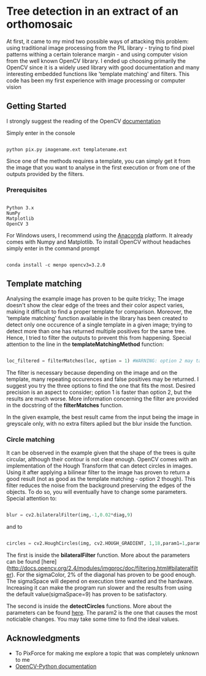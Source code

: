 
# Tree detection in an extract of an orthomosaic

At first, it came to my mind two possible ways of attacking this problem: using traditional image processing from the PIL
library - trying to find pixel patterns withing a certain tolerance margin -  and using computer vision from the
well known OpenCV library. I ended up choosing primarily the OpenCV since it is a widely used library with good documentation and  many
interesting embedded functions like 'template matching' and filters. This code has been my first experience with image processing or
computer vision

## Getting Started

I strongly suggest the reading of the OpenCV [documentation](http://docs.opencv.org/trunk/d6/d00/tutorial_py_root.html)

Simply enter in the console 

```

python pix.py imagename.ext templatename.ext

```
Since one of the methods requires a template, you can simply get it from the image that you want to analyse in the first execution or 
from one of the outputs provided by the filters.

### Prerequisites

```

Python 3.x
NumPy
Matplotlib
OpenCV 3

```

For Windows users, I recommend using the [Anaconda](https://www.continuum.io/downloads) platform. It already comes with Numpy and
Matplotlib. To install OpenCV without headaches simply enter in the command prompt
```

conda install -c menpo opencv3=3.2.0

```

## Template matching

Analysing the example image has proven to be quite tricky; The image doesn't show the clear edge of the trees
and their color aspect varies, making it difficult to find a proper template for comparison. Moreover, the
'template matching' function available in the library has been created to detect only one occurence of
a single template in a given image; trying to detect more than one has returned multiple positives for the 
same tree. Hence, I tried to filter the outputs to prevent this from happening. Special attention to the line in
the **templateMatchingMethod** function:

```Python

loc_filtered = filterMatches(loc, option = 1) #WARNING: option 2 may take much longer to execute

```
The filter is necessary because depending on the image and on the template, many repeating occurences and false positives may be
returned. I suggest you try the three options to find the one that fits the most. Desired precision is an aspect to consider; option 1 is faster than option 2, but the results are much worse. 
More information concerning the filter are provided in the docstring of the **filterMatches** function. 

In the given example, the best result came from the input being the image in greyscale only, with no extra filters aplied but the blur
inside the function.


### Circle matching

It can be observed in the example given that the shape of the trees is quite circular, although their contour is not clear enough.
OpenCV comes with an implementation of the Hough Transform that can detect circles in images. Using it after applying a bilinear filter
to the image has proven to return a good result (not as good as the template matching - option 2 though). This filter reduces the noise
from the background preserving the edges of the objects. To do so, you will eventually have to change some parameters. 
Special attention to:

```python

blur = cv2.bilateralFilter(img,-1,0.02*diag,9)

```

and to

```python

circles = cv2.HoughCircles(img, cv2.HOUGH_GRADIENT, 1,18,param1=1,param2=18,minRadius=10,maxRadius=17)

```

The first is inside the **bilateralFilter** function. More about the parameters can be found [here] (http://docs.opencv.org/2.4/modules/imgproc/doc/filtering.html#bilateralfilter). For the sigmaColor, 2% of the diagonal has proven to
be good enough. The sigmaSpace will depend on execution time wanted and the hardware. Increasing it can make the program run slower and
the results from using the default value(sigmaSpace=9) has proven to be satisfactory.

The second is inside the **detectCircles** functions. More about the parameters can be found [here](http://docs.opencv.org/2.4/modules/imgproc/doc/feature_detection.html?highlight=houghcircles#houghcircles). The param2 is the one that
causes the most noticiable changes. You may take some time to find the ideal values.


## Acknowledgments

* To PixForce for making me explore a topic that was completely unknown to me
* [OpenCV-Python documentation](http://docs.opencv.org/trunk/d6/d00/tutorial_py_root.html)
